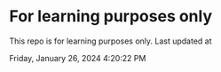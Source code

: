 # For learning purposes only
This repo is for learning purposes only.
Last updated at

Friday, January 26, 2024 4:20:22 PM

